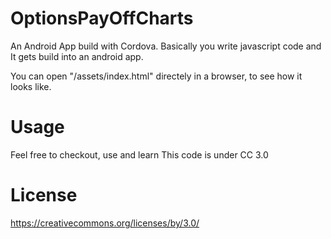 # OptionsPayOffCharts

An Android App build with Cordova.
Basically you write javascript code and It gets build into an android app.


You can open "/assets/index.html" directely in a browser,  to see how it looks like.


# Usage
Feel free to checkout, use and learn
This code is under CC 3.0

# License
https://creativecommons.org/licenses/by/3.0/